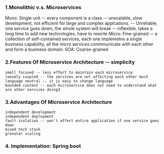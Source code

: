 ### 1.Monolithic v.s. Microservices
  Mono: Single unit
	-- every component is a class
   	-- unscalable, slow development, not efficient for large and complex applcations. 
	-- Unreliable, one service goes down, the whole system will break
	-- inflexible, takes a long time to add new technologies, have to rewrite
  Micro: Fine-grained
	-- a collection of self-contained services, each one implemetns a single business capability, all the micro services conmmunicate 	  with each other and form a business domain. 
  SOA: Coarse-grained

### 2.Features Of Microservice Architecture -- simplicity
	small focused -- less effort to maintain each microservice
	loosely coupled -- the services are not affecting each other much
	language neutral -- it is easy to change language
	bounded context -- each microservice does not need to understand what are other services doing3

### 3.Advantages Of Microservice Architecture
	independent development
	independent deployment 
	fault isolation -- won't affect entire application if one service goes down
	mixed tech stack
	granular scaling

### 4. Implementation: Spring boot
